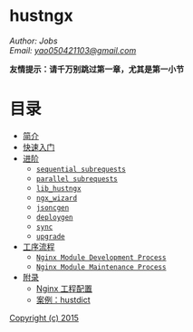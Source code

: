 hustngx
==

*Author: Jobs*  
*Email: yao050421103@gmail.com*

**友情提示：请千万别跳过第一章，尤其是第一小节**  

目录
==

* [简介](intro/index.md)
* [快速入门](guide/index.md)
* [进阶](advanced/index.md)
	* [`sequential subrequests`](advanced/sequential_subrequests.md)
	* [`parallel subrequests`](advanced/parallel_subrequests.md)
	* [`lib_hustngx`](advanced/lib_hustngx.md)
	* [`ngx_wizard`](advanced/ngx_wizard.md)
	* [`jsoncgen`](advanced/jsoncgen.md)
	* [`deploygen`](advanced/deploygen.md)
	* [`sync`](advanced/sync.md)
	* [`upgrade`](advanced/upgrade.md)
* [工序流程](process/index.md)
	* [`Nginx Module Development Process`](process/development.md)
	* [`Nginx Module Maintenance Process`](process/maintenance.md)
* [附录](appendix/index.md)
	* [Nginx 工程配置](appendix/project.md)
	* [案例：hustdict](appendix/hustdict.md)

[Copyright (c) 2015](https://opensource.org/licenses/MIT)